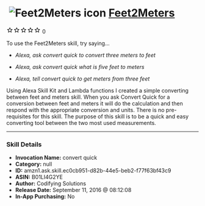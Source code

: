 # &nbsp;<img src="skill_icon" alt="Feet2Meters icon" width="36"> [Feet2Meters](http://alexa.amazon.com/#skills/amzn1.ask.skill.ec0cb951-d82b-44e5-beb2-f77f63bf43c9)
![0 stars](../../images/ic_star_border_black_18dp_1x.png)![0 stars](../../images/ic_star_border_black_18dp_1x.png)![0 stars](../../images/ic_star_border_black_18dp_1x.png)![0 stars](../../images/ic_star_border_black_18dp_1x.png)![0 stars](../../images/ic_star_border_black_18dp_1x.png) 0

To use the Feet2Meters skill, try saying...

* *Alexa, ask convert quick to convert three meters to feet*

* *Alexa, ask convert quick what is five feet to meters*

* *Alexa, tell convert quick to get meters from three feet*

Using Alexa Skill Kit and Lambda functions I created a simple converting between feet and meters skill. When you ask Convert Quick for a conversion between feet and meters it will do the calculation and then respond with the appropriate conversion and units. There is no pre-requisites for this skill. The purpose of this skill is to be  a quick and easy converting tool between the two most used measurements.

***

### Skill Details

* **Invocation Name:** convert quick
* **Category:** null
* **ID:** amzn1.ask.skill.ec0cb951-d82b-44e5-beb2-f77f63bf43c9
* **ASIN:** B01LI4G2YE
* **Author:** Codifying Solutions
* **Release Date:** September 11, 2016 @ 08:12:08
* **In-App Purchasing:** No
